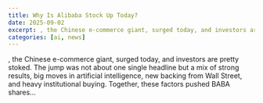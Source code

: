 ```yaml
---
title: Why Is Alibaba Stock Up Today?
date: 2025-09-02
excerpt: , the Chinese e-commerce giant, surged today, and investors are pretty stoked. The jump was not about one single headline but a mix of strong results, big moves in artificial intelligence, new backing from Wall Street, and heavy institutional buying. Together, these factors pushed BABA shares...
categories: [ai, news]
---
```


, the Chinese e-commerce giant, surged today, and investors are pretty stoked. The jump was not about one single headline but a mix of strong results, big moves in artificial intelligence, new backing from Wall Street, and heavy institutional buying. Together, these factors pushed BABA shares...
